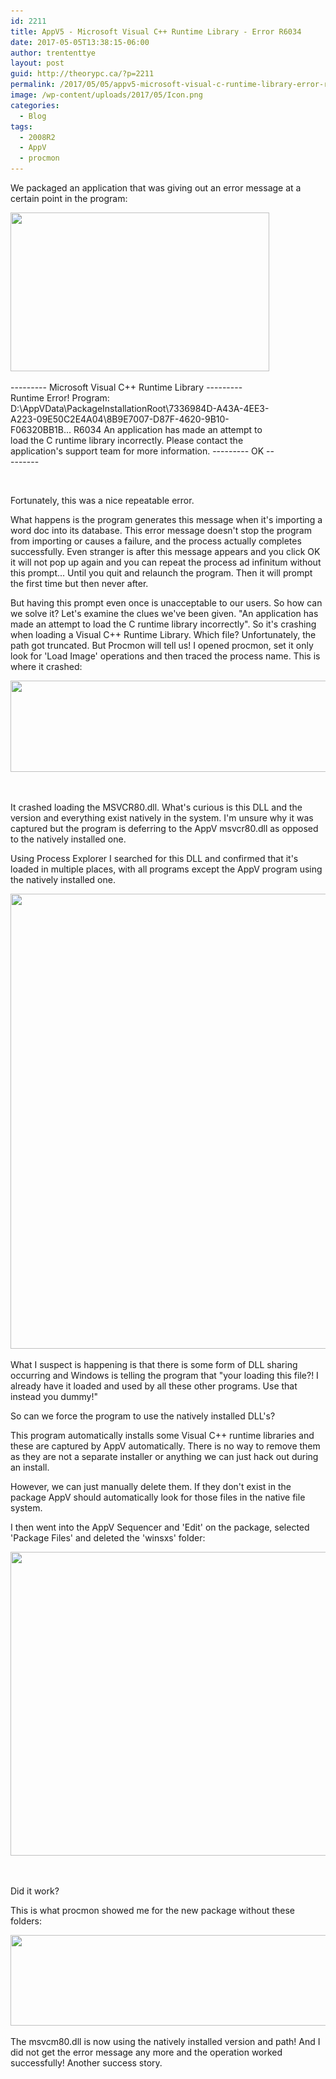 ```yaml
---
id: 2211
title: AppV5 - Microsoft Visual C++ Runtime Library - Error R6034
date: 2017-05-05T13:38:15-06:00
author: trententtye
layout: post
guid: http://theorypc.ca/?p=2211
permalink: /2017/05/05/appv5-microsoft-visual-c-runtime-library-error-r6034/
image: /wp-content/uploads/2017/05/Icon.png
categories:
  - Blog
tags:
  - 2008R2
  - AppV
  - procmon
---
```

We packaged an application that was giving out an error message at a certain point in the program:

<div id="attachment_2212" style="width: 424px" class="wp-caption aligncenter">
  <img aria-describedby="caption-attachment-2212" class="wp-image-2212 size-full" src="/wp-content/uploads/2017/05/RuntimeError.png" alt="" width="414" height="254" srcset="/wp-content/uploads/2017/05/RuntimeError.png 414w, /wp-content/uploads/2017/05/RuntimeError-300x184.png 300w" sizes="(max-width: 414px) 100vw, 414px" /></p> 
  
  <p id="caption-attachment-2212" class="wp-caption-text">
    --------- Microsoft Visual C++ Runtime Library --------- Runtime Error! Program: D:\AppVData\PackageInstallationRoot\7336984D-A43A-4EE3-A223-09E50C2E4A04\8B9E7007-D87F-4620-9B10-F06320BB1B... R6034 An application has made an attempt to load the C runtime library incorrectly. Please contact the application's support team for more information. --------- OK ---------
  </p>
</div>

&nbsp;

Fortunately, this was a nice repeatable error.

What happens is the program generates this message when it's importing a word doc into its database.  This error message doesn't stop the program from importing or causes a failure, and the process actually completes successfully.  Even stranger is after this message appears and you click OK it will not pop up again and you can repeat the process ad infinitum without this prompt...  Until you quit and relaunch the program.  Then it will prompt the first time but then never after.

But having this prompt even once is unacceptable to our users.  So how can we solve it?  Let's examine the clues we've been given.  "An application has made an attempt to load the C runtime library incorrectly".  So it's crashing when loading a Visual C++ Runtime Library.  Which file?  Unfortunately, the path got truncated.  But Procmon will tell us!  I opened procmon, set it only look for 'Load Image' operations and then traced the process name.  This is where it crashed:

<img class="aligncenter size-full wp-image-2213" src="/wp-content/uploads/2017/05/Last_Operation.png" alt="" width="1288" height="146" srcset="/wp-content/uploads/2017/05/Last_Operation.png 1288w, /wp-content/uploads/2017/05/Last_Operation-300x34.png 300w, /wp-content/uploads/2017/05/Last_Operation-768x87.png 768w" sizes="(max-width: 1288px) 100vw, 1288px" /> 

&nbsp;

It crashed loading the MSVCR80.dll.  What's curious is this DLL and the version and everything exist natively in the system.  I'm unsure why it was captured but the program is deferring to the AppV msvcr80.dll as opposed to the natively installed one.

Using Process Explorer I searched for this DLL and confirmed that it's loaded in multiple places, with all programs except the AppV program using the natively installed one.

<img class="aligncenter size-full wp-image-2214" src="/wp-content/uploads/2017/05/DLLSearch.png" alt="" width="1284" height="728" srcset="/wp-content/uploads/2017/05/DLLSearch.png 1284w, /wp-content/uploads/2017/05/DLLSearch-300x170.png 300w, /wp-content/uploads/2017/05/DLLSearch-768x435.png 768w" sizes="(max-width: 1284px) 100vw, 1284px" /> 

What I suspect is happening is that there is some form of DLL sharing occurring and Windows is telling the program that "your loading this file?!  I already have it loaded and used by all these other programs.  Use that instead you dummy!"

So can we force the program to use the natively installed DLL's?

This program automatically installs some Visual C++ runtime libraries and these are captured by AppV automatically.  There is no way to remove them as they are not a separate installer or anything we can just hack out during an install.

However, we can just manually delete them.  If they don't exist in the package AppV should automatically look for those files in the native file system.

I then went into the AppV Sequencer and 'Edit' on the package, selected 'Package Files' and deleted the 'winsxs' folder:

<img class="aligncenter size-full wp-image-2215" src="/wp-content/uploads/2017/05/Delete_folder.png" alt="" width="1304" height="486" srcset="/wp-content/uploads/2017/05/Delete_folder.png 1304w, /wp-content/uploads/2017/05/Delete_folder-300x112.png 300w, /wp-content/uploads/2017/05/Delete_folder-768x286.png 768w" sizes="(max-width: 1304px) 100vw, 1304px" /> 

&nbsp;

Did it work?

This is what procmon showed me for the new package without these folders:

<img class="aligncenter size-full wp-image-2216" src="/wp-content/uploads/2017/05/success.png" alt="" width="1261" height="145" srcset="/wp-content/uploads/2017/05/success.png 1261w, /wp-content/uploads/2017/05/success-300x34.png 300w, /wp-content/uploads/2017/05/success-768x88.png 768w" sizes="(max-width: 1261px) 100vw, 1261px" /> 

The msvcm80.dll is now using the natively installed version and path!  And I did not get the error message any more and the operation worked successfully!  Another success story.

<!-- AddThis Advanced Settings generic via filter on the_content -->

<!-- AddThis Share Buttons generic via filter on the_content -->
